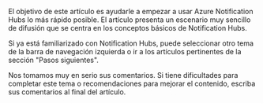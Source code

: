 
El objetivo de este artículo es ayudarle a empezar a usar Azure Notification Hubs lo más rápido posible. El artículo presenta un escenario muy sencillo de difusión que se centra en los conceptos básicos de Notification Hubs.

Si ya está familiarizado con Notification Hubs, puede seleccionar otro tema de la barra de navegación izquierda o ir a los artículos pertinentes de la sección "Pasos siguientes".

Nos tomamos muy en serio sus comentarios. Si tiene dificultades para completar este tema o recomendaciones para mejorar el contenido, escriba sus comentarios al final del artículo.

